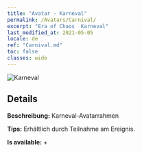 ```yaml
---
title: "Avatar - Karneval"
permalink: /Avatars/Carnival/
excerpt: "Era of Chaos  Karneval"
last_modified_at: 2021-05-05
locale: de
ref: "Carnival.md"
toc: false
classes: wide
---
```

 ![Karneval](/images/a/avatarFrame_95.png)

## Details

 **Beschreibung:** Karneval-Avatarrahmen 

 **Tips:** Erhältlich durch Teilnahme am Ereignis. 

 **Is available:**  + 

